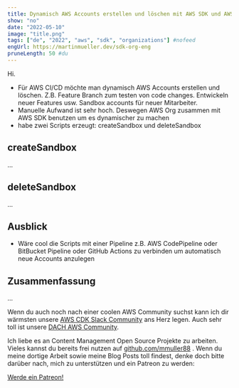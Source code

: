 ```yaml
---
title: Dynamisch AWS Accounts erstellen und löschen mit AWS SDK und AWS Organizations
show: "no"
date: "2022-05-10"
image: "title.png"
tags: ["de", "2022", "aws", "sdk", "organizations"] #nofeed
engUrl: https://martinmueller.dev/sdk-org-eng
pruneLength: 50 #du
---
```


Hi.

- Für AWS CI/CD möchte man dynamisch AWS Accounts erstellen und löschen. Z.B. Feature Branch zum testen von code changes. Entwickeln neuer Features usw. Sandbox accounts für neuer Mitarbeiter.
- Manuelle Aufwand ist sehr hoch. Deswegen AWS Org zusammen mit AWS SDK benutzen um es dynamischer zu machen
- habe zwei Scripts erzeugt: createSandbox und deleteSandbox

## createSandbox

...

## deleteSandbox

...

## Ausblick

- Wäre cool die Scripts mit einer Pipeline z.B. AWS CodePipeline oder BitBucket Pipeline oder GitHub Actions zu verbinden um automatisch neue Accounts anzulegen

## Zusammenfassung

...

Wenn du auch noch nach einer coolen AWS Community suchst kann ich dir wärmsten unsere [AWS CDK Slack Community](https://join.slack.com/t/cdk-dev/shared_invite/zt-xtpfmrqt-6ormYTA0hLdpMSAtTkM_2A) ans Herz legen. Auch sehr toll ist unsere [DACH AWS Community](https://join.slack.com/t/awscommunityde/shared_invite/zt-11ptmeylu-zpdZBIWmlbF9NNI3hY0Upw).

Ich liebe es an Content Management Open Source Projekte zu arbeiten. Vieles kannst du bereits frei nutzen auf [github.com/mmuller88](https://github.com/mmuller88) . Wenn du meine dortige Arbeit sowie meine Blog Posts toll findest, denke doch bitte darüber nach, mich zu unterstützen und ein Patreon zu werden:

<a href="https://www.patreon.com/bePatron?u=29010217" data-patreon-widget-type="become-patron-button">Werde ein Patreon!</a><script async src="https://c6.patreon.com/becomePatronButton.bundle.js"></script>
